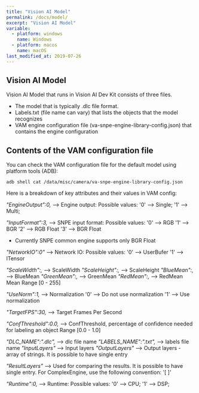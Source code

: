 ```yaml
---
title: "Vision AI Model"
permalink: /docs/model/
excerpt: "Vision AI Model"
variable:
  - platform: windows
    name: Windows
  - platform: macos
    name: macOS
last_modified_at: 2019-07-26
---
```


## Vision AI Model

Vision AI Model that runs in Vision AI Dev Kit consists of three files.

* The model that is typically .dlc file format.
* Labels.txt (file name can vary) that lists the objects that the model recognizes
* VAM engine configuration file (va-snpe-engine-library-config.json) that contains the engine configuration

## Contents of the VAM configuration file

You can check the VAM configuration file for the default model using platform tools (ADB):
```terminal
adb shell cat /data/misc/camera/va-snpe-engine-library-config.json
```

Here is a breakdown of key attributes and their values in VAM config:

*"EngineOutput":0,*  --> Engine output: Possible values:
'0' --> Single;
'1' --> Multi;

*"InputFormat":3,*  --> SNPE input format: Possible values:
'0' --> RGB
'1' --> BGR
'2' --> RGB Float
'3' --> BGR Float
-	Currently SNPE common engine supports only BGR Float

*"NetworkIO":0"* --> Network IO: Possible values:
'0' --> UserBufer
'1' --> ITensor

*"ScaleWidth":,*  --> ScaleWidth
*"ScaleHeight":,* --> ScaleHeight
*"BlueMean":,*   --> BlueMean
*"GreenMean":,*   --> GreenMean
*"RedMean":,*   --> RedMean
Mean Range [0 - 255]

*"UseNorm":1,*   --> Normalization
'0' --> Do not use normalization
'1' --> Use normalization

*"TargetFPS":30,*   --> Target Frames Per Second

*"ConfThreshold":0.0,*   --> ConfThreshold, percentage of confidence needed for labeling an object
Range [0.0 - 1.0]

*"DLC_NAME":".dlc",* --> dlc file name
*"LABELS_NAME":".txt",* --> labels file name
*"InputLayers"* --> Input layers
*"OutputLayers"* --> Output layers - array of strings.
It is possible to have single entry

*"ResultLayers"* --> Used for comparing the results.
It is possible to have single entry.
For ComplexEngine, use the following convention:
'[ ]'

*"Runtime":0,*  --> Runtime: Possible values:
'0' --> CPU;
'1' --> DSP;
